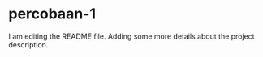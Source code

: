 # percobaan-1
I am editing the README file. Adding some more details about the project description.


